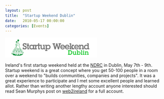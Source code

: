 ```yaml
---
layout: post
title:  "Startup Weekend Dublin"
date:   2010-05-17 00:00:00
categories: [Events]
---
```


![](/assets/blog/startup-weekend-dublin/sw-dublin.jpg)

Ireland's first startup weekend held at the <a title="NDRC" href="http://ndrc.ie">NDRC</a> in Dublin, May 7th - 9th. Startup weekend is a great concept where you get 50-100 people in a room over a weekend to "builds communities, companies and projects". It was a great experience to participate and I met some excellent people and learned allot. Rather than writing another lengthy account anyone interested should read Sean Murphys post on <a title="First Dublin Startup Weekend a great  success" href="http://www.web2ireland.org/2010/05/12/first-dublin-startup-weekend-a-great-success">web2ireland</a> for a full account.</p>
